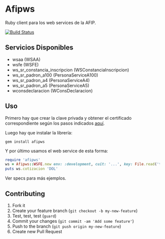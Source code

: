 # Afipws

Ruby client para los web services de la AFIP.

[![Build Status](https://app.travis-ci.com/eeng/afipws.svg?branch=master)](https://app.travis-ci.com/eeng/afipws)

## Servicios Disponibles

* wsaa (WSAA)
* wsfe (WSFE)
* ws_sr_constancia_inscripcion (WSConstanciaInscripcion)
* ws_sr_padron_a100 (PersonaServiceA100)
* ws_sr_padron_a4 (PersonaServiceA4)
* ws_sr_padron_a5 (PersonaServiceA5)
* wconsdeclaracion (WConsDeclaracion)

## Uso

Primero hay que crear la clave privada y obtener el certificado correspondiente según los pasos indicados [aquí](http://www.afip.gov.ar/ws/WSAA/cert-req-howto.txt).

Luego hay que instalar la librería:

```
gem install afipws
```

Y por último usamos el web service de esta forma:

```ruby
require 'afipws'
ws = Afipws::WSFE.new env: :development, cuit: '...', key: File.read('test.key'), cert: File.read('test.crt')
puts ws.cotizacion 'DOL'
```

Ver specs para más ejemplos.

## Contributing

1. Fork it
2. Create your feature branch (`git checkout -b my-new-feature`)
3. Test, test, test (`guard`)
4. Commit your changes (`git commit -am 'Add some feature'`)
5. Push to the branch (`git push origin my-new-feature`)
6. Create new Pull Request
